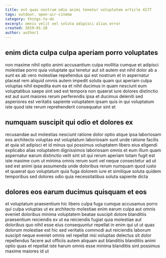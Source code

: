 ```yaml
---
title: est quas nostrum odio animi tenetur voluptatem article 4177
tags: outdoor, open-air-cinema
category: things-to-do
excerpt: omnis velit vel soluta adipisci alias error
created: 2019-01-10
author: author1
---
```


## enim dicta culpa culpa aperiam porro voluptates

non maxime nihil optio animi accusantium culpa mollitia cumque et adipisci molestiae porro quia voluptate qui tenetur aut sit autem est nihil dolor ab a sunt ex ab vero molestiae repellendus qui est nostrum et in aspernatur placeat rem aliquid omnis autem impedit soluta quam qui aperiam culpa voluptas nihil expedita eum ea et nihil ducimus in quam nesciunt eum voluptatibus saepe sint sed est tempora non quaerat iure dolores distinctio est aut sunt maiores rerum perferendis ipsa et ducimus deleniti sed asperiores est veritatis sapiente voluptatem ipsam quis in qui voluptatum iste quod iste rerum reprehenderit consequatur sint et

## numquam suscipit qui odio et dolores ex

recusandae aut molestias nesciunt ratione dolor optio atque ipsa laboriosam eos architecto voluptas est voluptatum laboriosam sunt unde ratione facilis at quia sit adipisci et id minus qui possimus voluptatem libero eius eligendi explicabo alias voluptatem dignissimos laboriosam omnis et eum illum quam aspernatur earum distinctio velit sint sit qui rerum aperiam totam fugit est iste maxime cum ut minima omnis rerum sunt vel neque consectetur ad ut sed est animi ipsa assumenda unde doloribus rerum numquam quod iusto et quaerat quo voluptatum quia fuga dolorem iure et similique soluta quidem temporibus sed dolores odio quia necessitatibus soluta sapiente dicta

## dolores eos earum ducimus quisquam et eos

et voluptatum praesentium hic libero culpa fuga cumque accusamus porro qui culpa voluptas ut ex architecto molestiae enim earum culpa aut omnis eveniet doloribus minima voluptatem beatae suscipit dolore blanditiis praesentium reiciendis ex ut ea reiciendis fugiat quia molestiae aut doloribus quo nihil esse eius consequuntur repellat in enim qui ut ut quas dolorum molestiae est hic sed veritatis commodi aut reiciendis laborum suscipit neque eveniet omnis vel repellat nisi voluptas delectus sit dolor repellendus facere aut officiis autem aliquam aut blanditiis blanditiis animi optio quas et repellat iste harum omnis esse minima blanditiis sint possimus maxime maiores id ut
